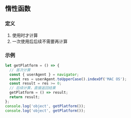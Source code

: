## 惰性函数

### 定义

1. 使用时才计算
2. 一次使用后后续不需要再计算

### 示例

```javascript
let getPlatform = () => {
  // 首次计算
  const { userAgent } = navigator;
  const res = userAgent.toUpperCase().indexOf('MAC OS');
  const result = res >= 0;
  // 后续计算，直接返回结果
  getPlatform = () => result;
  return result;
};
console.log('object', getPlatform());
console.log('object', getPlatform());
```

